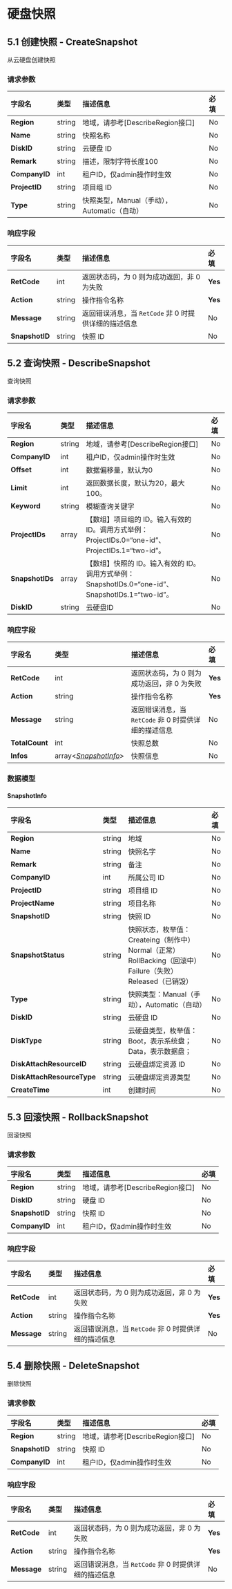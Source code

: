 



# 硬盘快照


    
    
## 5.1 创建快照 - CreateSnapshot

从云硬盘创建快照

### 请求参数



| 字段名 | 类型 | 描述信息 | 必填 |
|:---|:---|:---|:---|
| **Region** | string | 地域，请参考[DescribeRegion接口] | No |
| **Name** | string | 快照名称 | No |
| **DiskID** | string | 云硬盘 ID | No |
| **Remark** | string | 描述，限制字符长度100 | No |
| **CompanyID** | int | 租户ID，仅admin操作时生效 | No |
| **ProjectID** | string | 项目组 ID | No |
| **Type** | string | 快照类型，Manual（手动），Automatic（自动） | No |

### 响应字段



| 字段名 | 类型 | 描述信息 | 必填 |
|:---|:---|:---|:---|
| **RetCode** | int | 返回状态码，为 0 则为成功返回，非 0 为失败 | **Yes** |
| **Action** | string | 操作指令名称 | **Yes** |
| **Message** | string | 返回错误消息，当 `RetCode` 非 0 时提供详细的描述信息 | No |
| **SnapshotID** | string | 快照 ID | No |





    
    
## 5.2 查询快照 - DescribeSnapshot

查询快照

### 请求参数



| 字段名 | 类型 | 描述信息 | 必填 |
|:---|:---|:---|:---|
| **Region** | string | 地域，请参考[DescribeRegion接口] | No |
| **CompanyID** | int | 租户ID，仅admin操作时生效 | No |
| **Offset** | int | 数据偏移量，默认为0 | No |
| **Limit** | int | 返回数据长度，默认为20，最大100。 | No |
| **Keyword** | string | 模糊查询关键字 | No |
| **ProjectIDs** | array<string> | 【数组】项目组的 ID。输入有效的 ID。调用方式举例：ProjectIDs.0=“one-id”、ProjectIDs.1=“two-id”。 | No |
| **SnapshotIDs** | array<string> | 【数组】快照的 ID。输入有效的 ID。调用方式举例：SnapshotIDs.0=“one-id”、SnapshotIDs.1=“two-id”。 | No |
| **DiskID** | string | 云硬盘ID | No |

### 响应字段



| 字段名 | 类型 | 描述信息 | 必填 |
|:---|:---|:---|:---|
| **RetCode** | int | 返回状态码，为 0 则为成功返回，非 0 为失败 | **Yes** |
| **Action** | string | 操作指令名称 | **Yes** |
| **Message** | string | 返回错误消息，当 `RetCode` 非 0 时提供详细的描述信息 | No |
| **TotalCount** | int | 快照总数 | No |
| **Infos** | array<[*SnapshotInfo*](#SnapshotInfo)> | 快照信息 | No |



### 数据模型


    

    

    
#### SnapshotInfo

| 字段名 | 类型 | 描述信息 | 必填 |
|:---|:---|:---|:---|
| **Region** | string | 地域 | No |
| **Name** | string | 快照名字 | No |
| **Remark** | string | 备注 | No |
| **CompanyID** | int | 所属公司 ID | No |
| **ProjectID** | string | 项目组 ID | No |
| **ProjectName** | string | 项目名称 | No |
| **SnapshotID** | string | 快照 ID | No |
| **SnapshotStatus** | string | 快照状态，枚举值：Createing（制作中）Normal（正常）RollBacking（回滚中）Failure（失败）Released（已销毁） | No |
| **Type** | string | 快照类型：Manual（手动），Automatic（自动） | No |
| **DiskID** | string | 云硬盘 ID | No |
| **DiskType** | string | 云硬盘类型，枚举值：Boot，表示系统盘；Data，表示数据盘； | No |
| **DiskAttachResourceID** | string | 云硬盘绑定资源 ID | No |
| **DiskAttachResourceType** | string | 云硬盘绑定资源类型 | No |
| **CreateTime** | int | 创建时间 | No |

    





    
    
## 5.3 回滚快照 - RollbackSnapshot

回滚快照

### 请求参数



| 字段名 | 类型 | 描述信息 | 必填 |
|:---|:---|:---|:---|
| **Region** | string | 地域，请参考[DescribeRegion接口] | No |
| **DiskID** | string | 硬盘 ID | No |
| **SnapshotID** | string | 快照 ID | No |
| **CompanyID** | int | 租户ID，仅admin操作时生效 | No |

### 响应字段



| 字段名 | 类型 | 描述信息 | 必填 |
|:---|:---|:---|:---|
| **RetCode** | int | 返回状态码，为 0 则为成功返回，非 0 为失败 | **Yes** |
| **Action** | string | 操作指令名称 | **Yes** |
| **Message** | string | 返回错误消息，当 `RetCode` 非 0 时提供详细的描述信息 | No |





    
    
## 5.4 删除快照 - DeleteSnapshot

删除快照

### 请求参数



| 字段名 | 类型 | 描述信息 | 必填 |
|:---|:---|:---|:---|
| **Region** | string | 地域，请参考[DescribeRegion接口] | No |
| **SnapshotID** | string | 快照 ID | No |
| **CompanyID** | int | 租户ID，仅admin操作时生效 | No |

### 响应字段



| 字段名 | 类型 | 描述信息 | 必填 |
|:---|:---|:---|:---|
| **RetCode** | int | 返回状态码，为 0 则为成功返回，非 0 为失败 | **Yes** |
| **Action** | string | 操作指令名称 | **Yes** |
| **Message** | string | 返回错误消息，当 `RetCode` 非 0 时提供详细的描述信息 | No |







